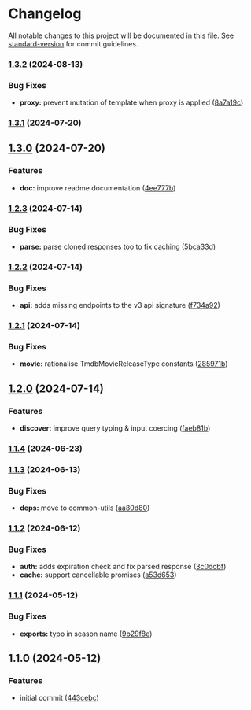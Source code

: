 # Changelog

All notable changes to this project will be documented in this file. See [standard-version](https://github.com/conventional-changelog/standard-version) for commit guidelines.

### [1.3.2](https://github.com/dvcol/tmdb-http-client/compare/v1.3.1...v1.3.2) (2024-08-13)


### Bug Fixes

* **proxy:** prevent mutation of template when proxy is applied ([8a7a19c](https://github.com/dvcol/tmdb-http-client/commit/8a7a19cd4b10dfb08c7df2a4e3dfdfc452f302b3))

### [1.3.1](https://github.com/dvcol/tmdb-http-client/compare/v1.3.0...v1.3.1) (2024-07-20)

## [1.3.0](https://github.com/dvcol/tmdb-http-client/compare/v1.2.3...v1.3.0) (2024-07-20)


### Features

* **doc:** improve readme documentation ([4ee777b](https://github.com/dvcol/tmdb-http-client/commit/4ee777b9ed42ddd8e06d9b08df40dd31e7760787))

### [1.2.3](https://github.com/dvcol/tmdb-http-client/compare/v1.2.2...v1.2.3) (2024-07-14)


### Bug Fixes

* **parse:** parse cloned responses too to fix caching ([5bca33d](https://github.com/dvcol/tmdb-http-client/commit/5bca33ddfe43a61a50cad9f67ca6ee27115ccc60))

### [1.2.2](https://github.com/dvcol/tmdb-http-client/compare/v1.2.1...v1.2.2) (2024-07-14)


### Bug Fixes

* **api:** adds missing endpoints to the v3 api signature ([f734a92](https://github.com/dvcol/tmdb-http-client/commit/f734a9224a18c4f54716609d6925cd701417f1ac))

### [1.2.1](https://github.com/dvcol/tmdb-http-client/compare/v1.2.0...v1.2.1) (2024-07-14)


### Bug Fixes

* **movie:** rationalise TmdbMovieReleaseType constants ([285971b](https://github.com/dvcol/tmdb-http-client/commit/285971bc6475a5153fb32e42f71da6f991ab8048))

## [1.2.0](https://github.com/dvcol/tmdb-http-client/compare/v1.1.4...v1.2.0) (2024-07-14)


### Features

* **discover:** improve query typing & input coercing ([faeb81b](https://github.com/dvcol/tmdb-http-client/commit/faeb81bda3dabc18b55e670eb7555d26d9531572))

### [1.1.4](https://github.com/dvcol/tmdb-http-client/compare/v1.1.3...v1.1.4) (2024-06-23)

### [1.1.3](https://github.com/dvcol/tmdb-http-client/compare/v1.1.2...v1.1.3) (2024-06-13)


### Bug Fixes

* **deps:** move to common-utils ([aa80d80](https://github.com/dvcol/tmdb-http-client/commit/aa80d80c7fdbc0d245ecc0240ee882c81f394e44))

### [1.1.2](https://github.com/dvcol/tmdb-http-client/compare/v1.1.1...v1.1.2) (2024-06-12)


### Bug Fixes

* **auth:** adds expiration check and fix parsed response ([3c0dcbf](https://github.com/dvcol/tmdb-http-client/commit/3c0dcbf9e6fbdbbd38630fb2ab35f09bd3d2479c))
* **cache:** support cancellable promises ([a53d653](https://github.com/dvcol/tmdb-http-client/commit/a53d65320cda00cec38272367e90c0af8aa75c76))

### [1.1.1](https://github.com/dvcol/tmdb-http-client/compare/v1.1.0...v1.1.1) (2024-05-12)


### Bug Fixes

* **exports:** typo in season name ([9b29f8e](https://github.com/dvcol/tmdb-http-client/commit/9b29f8eb9d2fca39a1969ee696c86921d54e2654))

## 1.1.0 (2024-05-12)


### Features

* initial commit ([443cebc](https://github.com/dvcol/tmdb-http-client/commit/443cebc3beb8fae66980ad6de3e3ba1594dd9da6))
